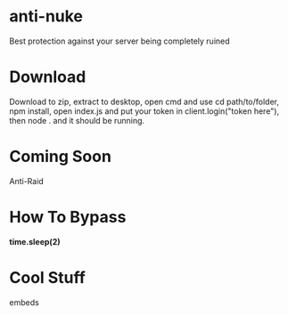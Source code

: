 # anti-nuke
Best protection against your server being completely ruined  


# Download

Download to zip, extract to desktop, open cmd and use cd path/to/folder, npm install, open index.js and put your token in client.login("token here"), then node . and it should be running.

# Coming Soon

Anti-Raid

# How To Bypass

**time.sleep(2)**


# Cool Stuff

embeds
